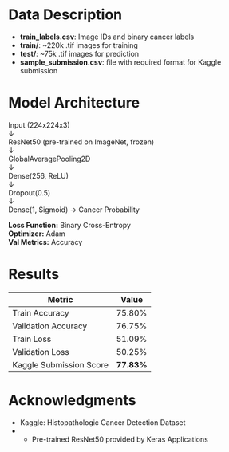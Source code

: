 # Data Description

* **train_labels.csv**: Image IDs and binary cancer labels
* **train/**: ~220k .tif images for training
* **test/**: ~75k .tif images for prediction
* **sample_submission.csv**: file with required format for Kaggle submission

# Model Architecture 

Input (224x224x3)<br>
↓<br>
ResNet50 (pre-trained on ImageNet, frozen)<br>
↓<br>
GlobalAveragePooling2D<br>
↓<br>
Dense(256, ReLU)<br>
↓<br>
Dropout(0.5)<br>
↓<br>
Dense(1, Sigmoid) → Cancer Probability<br>

**Loss Function:** Binary Cross-Entropy<br>
**Optimizer:** Adam<br>
**Val Metrics:** Accuracy<br>

# Results
|Metric|Value|
|------|------|
|Train Accuracy|75.80%|
|Validation Accuracy|76.75%|
|Train Loss|51.09%|
|Validation Loss|50.25%|
|Kaggle Submission Score|**77.83%**|

# Acknowledgments
* Kaggle: Histopathologic Cancer Detection Dataset
* * Pre-trained ResNet50 provided by Keras Applications
